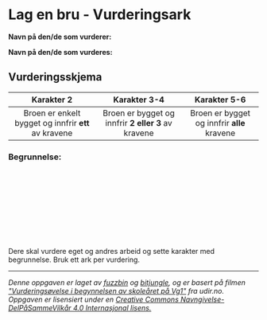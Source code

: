 # Lag en bru - Vurderingsark

**Navn på den/de som vurderer:**

**Navn på den/de som vurderes:**

## Vurderingsskjema

|Karakter 2|Karakter 3-4|Karakter 5-6|
:---------:|:----------:|:----------:|
|Broen er enkelt bygget og innfrir **ett** av kravene|Broen er bygget og innfrir **2 eller 3** av kravene|Broen er bygget og innfrir **alle** kravene|

### Begrunnelse:
&nbsp;

&nbsp;

&nbsp;

&nbsp;

&nbsp;




Dere skal vurdere eget og andres arbeid og sette karakter med begrunnelse. Bruk ett ark per vurdering.

---

_Denne oppgaven er laget av [fuzzbin](https://github.com/fuzzbin) og [bitjungle](https://github.com/bitjungle), og er basert på filmen ["Vurderingsøvelse i begynnelsen av skoleåret på Vg1"](https://www.udir.no/laring-og-trivsel/vurdering/filmer/filmer-fra-laresteder/vurderingsovelse-i-begynnelsen-av-skolearet/) fra udir.no. Oppgaven er lisensiert under en [Creative Commons Navngivelse-DelPåSammeVilkår 4.0 Internasjonal lisens.](http://creativecommons.org/licenses/by-sa/4.0/)_
